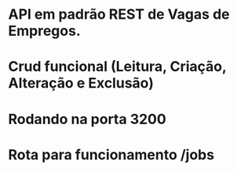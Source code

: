 # API em padrão REST de Vagas de Empregos.
# Crud funcional (Leitura, Criação, Alteração e Exclusão)

# Rodando na porta 3200
# Rota para funcionamento /jobs

<!-- [
  {
    "title": "Desenvolvedor Backend Node.js",
    "seniority": "Pleno",
    "company": "Tech Solutions",
    "type": "CLT",
    "location": "São Paulo - SP",
    "salary": 8500,
    "description": "Atuar no desenvolvimento de APIs escaláveis e manutenção de serviços internos.",
    "jobFunction": "Desenvolvimento Backend",
    "requirements": [
      { "skill": "Node.js", "experience": "3 anos" },
      { "skill": "MongoDB", "experience": "2 anos" },
      { "skill": "Docker", "experience": "1 ano" }
    ]
  },
  {
    "title": "Desenvolvedor Frontend React",
    "seniority": "Júnior",
    "company": "Digital Web",
    "type": "PJ",
    "location": "Remoto",
    "salary": 4500,
    "description": "Auxiliar no desenvolvimento e manutenção de interfaces responsivas.",
    "jobFunction": "Desenvolvimento Frontend",
    "requirements": [
      { "skill": "React", "experience": "1 ano" },
      { "skill": "JavaScript", "experience": "2 anos" },
      { "skill": "CSS/Tailwind", "experience": "1 ano" }
    ]
  },
  {
    "title": "Analista de Dados",
    "seniority": "Pleno",
    "company": "Data Insights",
    "type": "CLT",
    "location": "Belo Horizonte - MG",
    "salary": 7000,
    "description": "Responsável por análise de dados e construção de dashboards para apoio à decisão.",
    "jobFunction": "Análise de Dados",
    "requirements": [
      { "skill": "SQL", "experience": "3 anos" },
      { "skill": "Python", "experience": "2 anos" },
      { "skill": "Power BI", "experience": "1 ano" }
    ]
  },
  {
    "title": "Engenheiro DevOps",
    "seniority": "Sênior",
    "company": "Cloud Masters",
    "type": "CLT",
    "location": "Curitiba - PR",
    "salary": 12000,
    "description": "Atuar com automação de infraestrutura e integração contínua.",
    "jobFunction": "DevOps",
    "requirements": [
      { "skill": "AWS", "experience": "4 anos" },
      { "skill": "Kubernetes", "experience": "3 anos" },
      { "skill": "Terraform", "experience": "2 anos" }
    ]
  },
  {
    "title": "Designer UI/UX",
    "seniority": "Pleno",
    "company": "Creative Studio",
    "type": "PJ",
    "location": "Remoto",
    "salary": 6000,
    "description": "Criação de interfaces e experiência do usuário para produtos digitais.",
    "jobFunction": "Design",
    "requirements": [
      { "skill": "Figma", "experience": "2 anos" },
      { "skill": "Prototipação", "experience": "2 anos" },
      { "skill": "Design System", "experience": "1 ano" }
    ]
  }
] -->
